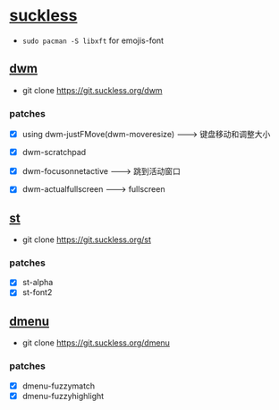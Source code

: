 # [suckless](https://suckless.org/)

- `sudo pacman -S libxft` for emojis-font

## [dwm](https://dwm.suckless.org/)

- git clone https://git.suckless.org/dwm

### patches

- [x] using dwm-justFMove(dwm-moveresize) ---> 键盘移动和调整大小
- [x] dwm-scratchpad

- [x] dwm-focusonnetactive                ---> 跳到活动窗口
- [x] dwm-actualfullscreen                ---> fullscreen

## [st](https://st.suckless.org/)

- git clone https://git.suckless.org/st

### patches

- [x] st-alpha
- [x] st-font2

## [dmenu](https://tools.suckless.org/dmenu/)

- git clone https://git.suckless.org/dmenu

### patches

- [x] dmenu-fuzzymatch
- [x] dmenu-fuzzyhighlight
